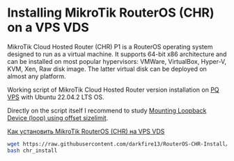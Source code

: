 # Installing MikroTik RouterOS (CHR) on a VPS VDS

MikroTik Cloud Hosted Router (CHR) P1 is a RouterOS operating system designed to run as a virtual machine. It supports 64-bit x86 architecture and can be installed on most popular hypervisors: VMWare, VirtualBox, Hyper-V, KVM, Xen, Raw disk image. The latter virtual disk can be deployed on almost any platform.

Working script of MikroTik Cloud Hosted Router version installation on [PQ VPS](https://dieg.info/en/review/review-pq-perfect-quality-hosting/) with Ubuntu 22.04.2 LTS OS.

Directly on the script itself I recommend to study [Mounting Loopback Device (loop) using offset sizelimit](https://wiki.dieg.info/mount#montirovanie_loopback_device_loop_s_ispolzovanie_offset_sizelimit).

[Как установить MikroTik RouterOS (CHR) на VPS VDS](https://wiki.dieg.info/mikrotik_cloud_hosted_router)

```bash
wget https://raw.githubusercontent.com/darkfire13/RouterOS-CHR-Install/main/chr_install
bash chr_install
```
